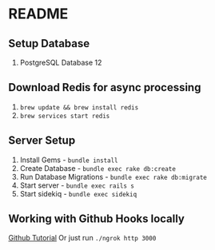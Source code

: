 # README

## Setup Database
1. PostgreSQL Database 12

## Download Redis for async processing
1. `brew update && brew install redis`
2. `brew services start redis`

## Server Setup
1. Install Gems - `bundle install`
2. Create Database - `bundle exec rake db:create`
3. Run Database Migrations - `bundle exec rake db:migrate`
4. Start server - `bundle exec rails s`
5. Start sidekiq - `bundle exec sidekiq`

## Working with Github Hooks locally
[Github Tutorial](https://docs.github.com/en/developers/webhooks-and-events/webhooks/creating-webhooks#exposing-localhost-to-the-internet)
Or just run `./ngrok http 3000`